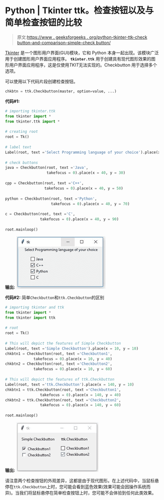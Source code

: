 # Python | Tkinter ttk。检查按钮以及与简单检查按钮的比较

> 原文:[https://www . geeksforgeeks . org/python-tkinter-ttk-check button-and-comparison-simple-check button/](https://www.geeksforgeeks.org/python-tkinter-ttk-checkbutton-and-comparison-with-simple-checkbutton/)

[Tkinter](https://www.geeksforgeeks.org/python-gui-tkinter/) 是一个图形用户界面(GUI)模块，它和 Python 本身一起出现。该模块广泛用于创建图形用户界面应用程序。 **`tkinter.ttk`** 用于创建具有现代图形效果的图形用户界面应用程序，这是仅使用*TKIT*无法实现的。Checkbutton 用于选择多个选项。

可以使用以下代码片段创建检查按钮。

```py
chkbtn = ttk.Checkbutton(master, option=value, ...)
```

**代码#1:**

```py
# importing tkinter.ttk
from tkinter import *
from tkinter.ttk import * 

# creating root
root = Tk()

# label text
Label(root, text ='Select Programming language of your choice').place(x = 20, y = 0)

# check buttons
java = Checkbutton(root, text ='Java',
                   takefocus = 0).place(x = 40, y = 30)

cpp = Checkbutton(root, text ='C++',
                  takefocus = 0).place(x = 40, y = 50)

python = Checkbutton(root, text ='Python',
                     takefocus = 0).place(x = 40, y = 70)

c = Checkbutton(root, text ='C',
                takefocus = 0).place(x = 40, y = 90)

root.mainloop()
```

**输出:**
![](img/1e58d3dca1eb709a029e4c49c5374501.png)

**代码#2:** 简单`Checkbutton`和`ttk.Checkbutton`的区别

```py
# importing tkinter and ttk
from tkinter import * 
from tkinter import ttk

# root
root = Tk()

# This will depict the features of Simple Checkbutton
Label(root, text ='Simple Checkbutton').place(x = 10, y = 10)
chkbtn1 = Checkbutton(root, text ='Checkbutton1',
             takefocus = 0).place(x = 10, y = 40)
chkbtn2 = Checkbutton(root, text ='Checkbutton2',
             takefocus = 0).place(x = 10, y = 60)

# This will depict the features of ttk.Checkbutton
Label(root, text ='ttk.Checkbutton').place(x = 140, y = 10)
chkbtn1 = ttk.Checkbutton(root, text ='Checkbutton1',
                takefocus = 0).place(x = 140, y = 40)
chkbtn2 = ttk.Checkbutton(root, text ='Checkbutton2', 
                takefocus = 0).place(x = 140, y = 60)

root.mainloop()
```

**输出:**
![](img/7ded035c4a7d5af431dfabcfc8e9b831.png)

请注意两个检查按钮的外观差异，这都是由于现代图形。在上述代码中，当鼠标悬停在`ttk.Checkbutton`上时，您可能会看到蓝色效果(效果可能会因操作系统而异)。当我们将鼠标悬停在简单检查按钮上时，您可能不会体验到任何此类效果。
